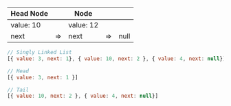 | Head Node | | Node | | |
| - | - | - | - | - |
| value: 10 | | value: 12 | |
| next | => |  next | => | null |


<!-- Head and Tail -->

```javascript
// Singly Linked List
[{ value: 3, next: 1}, { value: 10, next: 2 }, { value: 4, next: null}]

// Head 
[{ value: 3, next: 1 }]

// Tail
[{ value: 10, next: 2 }, { value: 4, next: null}]
```